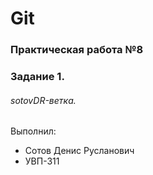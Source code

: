 # Git

### Практическая работа №8

### Задание 1.

###### sotovDR-ветка.

Выполнил:

* Сотов Денис Русланович
* УВП-311